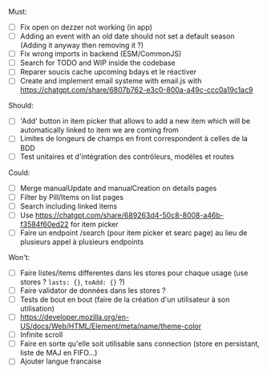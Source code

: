 Must:
- [ ] Fix open on dezzer not working (in app)
- [ ] Adding an event with an old date should not set a default season (Adding it anyway then removing it ?)
- [ ] Fix wrong imports in backend (ESM/CommonJS)
- [ ] Search for TODO and WIP inside the codebase
- [ ] Reparer soucis cache upcoming bdays et le réactiver
- [ ] Create and implement email systeme with email.js with https://chatgpt.com/share/6807b762-e3c0-800a-a49c-ccc0a19c1ac9

Should:
- [ ] 'Add' button in item picker that allows to add a new item which will be automatically linked to item we are coming from
- [ ] Limites de longeurs de champs en front correspondent à celles de la BDD
- [ ] Test unitaires et d'intégration des contrôleurs, modèles et routes

Could:
- [ ] Merge manualUpdate and manualCreation on details pages
- [ ] Filter by Pill/Items on list pages
- [ ] Search including linked items
- [ ] Use https://chatgpt.com/share/689263d4-50c8-8008-a46b-f3584f60ed22 for item picker
- [ ] Faire un endpoint /search (pour item picker et searc page) au lieu de plusieurs appel à plusieurs endpoints

Won't:
- [ ] Faire listes/items differentes dans les stores pour chaque usage (use stores ? `lasts: {}`, `toAdd: {}` ?)
- [ ] Faire validator de données dans les stores ?
- [ ] Tests de bout en bout (faire de la création d'un utilisateur à son utilisation)
- [ ] https://developer.mozilla.org/en-US/docs/Web/HTML/Element/meta/name/theme-color
- [ ] Infinite scroll
- [ ] Faire en sorte qu'elle soit utilisable sans connection (store en persistant, liste de MAJ en FIFO...)
- [ ] Ajouter langue francaise